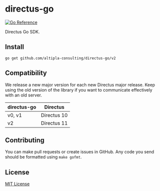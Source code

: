 
# directus-go

[![Go Reference](https://pkg.go.dev/badge/github.com/altipla-consulting/directus-go.svg)](https://pkg.go.dev/github.com/altipla-consulting/directus-go)

Directus Go SDK.


## Install

```shell
go get github.com/altipla-consulting/directus-go/v2
```


## Compatibility

We release a new major version for each new Directus major release. Keep using the old version of the library if you want to communicate effectively with an old server.

| directus-go | Directus |
|-------------|----------|
| v0, v1 | Directus 10 |
| v2 | Directus 11 |


## Contributing

You can make pull requests or create issues in GitHub. Any code you send should be formatted using `make gofmt`.


## License

[MIT License](LICENSE)
